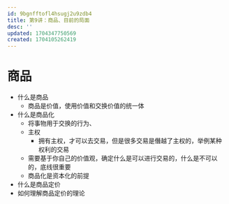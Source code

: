 ```yaml
---
id: 9bgnfftofl4hsugj2u9zdb4
title: 第9讲：商品、目前的局面
desc: ''
updated: 1704347750569
created: 1704105262419
---
```



# 商品

- 什么是商品
    - 商品是价值，使用价值和交换价值的统一体
- 什么是商品化
    - 将事物用于交换的行为、
    - 主权
        - 拥有主权，才可以去交易，但是很多交易是僭越了主权的，举例某种权利的交易
    - 需要基于你自己的价值观，确定什么是可以进行交易的，什么是不可以的，底线很重要
    - 商品化是资本化的前提
- 什么是商品定价
- 如何理解商品定价的理论

